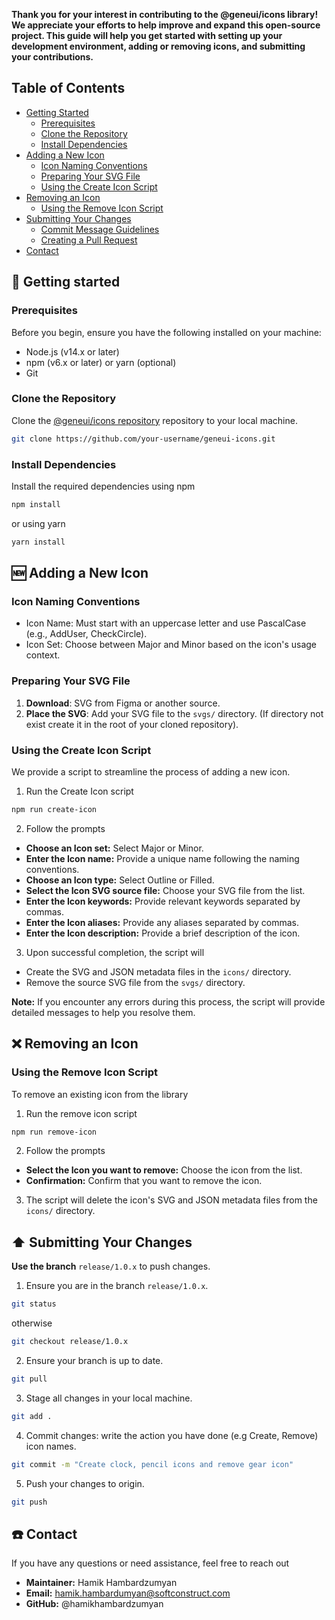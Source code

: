 **Thank you for your interest in contributing to the @geneui/icons library! We appreciate your
efforts to help improve and expand this open-source project. This guide will help you get started
with setting up your development environment, adding or removing icons, and submitting your
contributions.**

## Table of Contents

-   [Getting Started](#getting-started)
    -   [Prerequisites](#prerequisites)
    -   [Clone the Repository](#clone-the-repository)
    -   [Install Dependencies](#install-dependencies)
-   [Adding a New Icon](#adding-a-new-icon)
    -   [Icon Naming Conventions](#icon-naming-conventions)
    -   [Preparing Your SVG File](#preparing-your-svg-file)
    -   [Using the Create Icon Script](#using-the-create-icon-script)
-   [Removing an Icon](#removing-an-icon)
    -   [Using the Remove Icon Script](#using-the-remove-icon-script)
-   [Submitting Your Changes](#submitting-your-changes)
    -   [Commit Message Guidelines](#commit-message-guidelines)
    -   [Creating a Pull Request](#creating-a-pull-request)
-   [Contact](#contact)

## 👋 Getting started

### Prerequisites

Before you begin, ensure you have the following installed on your machine:

-   Node.js (v14.x or later)
-   npm (v6.x or later) or yarn (optional)
-   Git

### Clone the Repository

Clone the [@geneui/icons repository](https://github.com/softconstruct/gene-ui-icons) repository to
your local machine.

```bash
git clone https://github.com/your-username/geneui-icons.git
```

### Install Dependencies

Install the required dependencies using npm

```bash
npm install
```

or using yarn

```bash
yarn install
```

## 🆕 Adding a New Icon

### Icon Naming Conventions

-   Icon Name: Must start with an uppercase letter and use PascalCase (e.g., AddUser, CheckCircle).
-   Icon Set: Choose between Major and Minor based on the icon's usage context.

### Preparing Your SVG File

1. **Download**: SVG from Figma or another source.
2. **Place the SVG**: Add your SVG file to the `svgs/` directory. (If directory not exist create it
   in the root of your cloned repository).

### Using the Create Icon Script

We provide a script to streamline the process of adding a new icon.

1. Run the Create Icon script

```bash
npm run create-icon
```

2. Follow the prompts

-   **Choose an Icon set:** Select Major or Minor.
-   **Enter the Icon name:** Provide a unique name following the naming conventions.
-   **Choose an Icon type:** Select Outline or Filled.
-   **Select the Icon SVG source file:** Choose your SVG file from the list.
-   **Enter the Icon keywords:** Provide relevant keywords separated by commas.
-   **Enter the Icon aliases:** Provide any aliases separated by commas.
-   **Enter the Icon description:** Provide a brief description of the icon.

3. Upon successful completion, the script will

-   Create the SVG and JSON metadata files in the `icons/` directory.
-   Remove the source SVG file from the `svgs/` directory.

**Note:** If you encounter any errors during this process, the script will provide detailed messages
to help you resolve them.

## ❌ Removing an Icon

### Using the Remove Icon Script

To remove an existing icon from the library

1. Run the remove icon script

```bash
npm run remove-icon
```

2. Follow the prompts

-   **Select the Icon you want to remove:** Choose the icon from the list.
-   **Confirmation:** Confirm that you want to remove the icon.

3. The script will delete the icon's SVG and JSON metadata files from the `icons/` directory.

## ⬆️ Submitting Your Changes

**Use the branch** `release/1.0.x` to push changes.

1. Ensure you are in the branch `release/1.0.x`.

```bash
git status
```

otherwise

```bash
git checkout release/1.0.x
```

2. Ensure your branch is up to date.

```bash
git pull
```

3. Stage all changes in your local machine.

```bash
git add .
```

4. Commit changes: write the action you have done (e.g Create, Remove) icon names.

```bash
git commit -m "Create clock, pencil icons and remove gear icon"
```

5. Push your changes to origin.

```bash
git push
```

## ☎️ Contact

If you have any questions or need assistance, feel free to reach out

-   **Maintainer:** Hamik Hambardzumyan
-   **Email:** hamik.hambardumyan@softconstruct.com
-   **GitHub:** @hamikhambardzumyan
